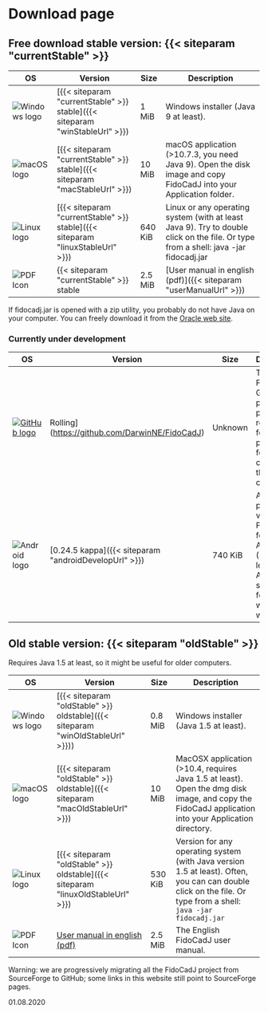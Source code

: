 # Download page

## Free download stable version: {{< siteparam "currentStable" >}}
|OS|Version|Size|Description|
|-|-|-|-|
|![Windows logo](/win_logo.png) | [{{< siteparam "currentStable" >}} stable]({{< siteparam "winStableUrl" >}}) | 1 MiB | Windows installer (Java 9 at least). |
| ![macOS logo](/macosx_logo.png) | [{{< siteparam "currentStable" >}} stable]({{< siteparam "macStableUrl" >}}) | 10 MiB | macOS application (>10.7.3, you need Java 9). Open the disk image and copy FidoCadJ into your Application folder. |
| ![Linux logo](/linux_logo.png) | [{{< siteparam "currentStable" >}} stable]({{< siteparam "linuxStableUrl" >}}) | 640 KiB | Linux or any operating system (with at least Java 9). Try to double click on the file. Or type from a shell: java -jar fidocadj.jar |
|![PDF Icon](/pdf-icon.png) |{{< siteparam "currentStable" >}} stable|2.5 MiB|[User manual in english (pdf)]({{< siteparam "userManualUrl" >}}) | The English FidoCadJ user manual. |

If fidocadj.jar is opened with a zip utility, you probably do not have Java on your computer. You can freely download it from the [Oracle web site](http://www.java.com/it/download/index.jsp).


### Currently under development

|OS|Version|Size|Description|
|-|-|-|-|
| [![GitHub logo](/GitHub-Mark-64px.png)](https://github.com/DarwinNE/FidoCadJ)|Rolling](https://github.com/DarwinNE/FidoCadJ)|Unknown| The FidoCadJ GitHub project: post a bug report, ask for a particular feature, checkout the source code... |
| ![Android logo](/Android_Robot_100.png) | [0.24.5 kappa]({{< siteparam "androidDevelopUrl" >}}) | 740 KiB | A preliminary version of FidoCadJ for Android™ (4.0 at least). Almost stable, any feedback will be welcomed. |

## Old stable version: {{< siteparam "oldStable" >}}
Requires Java 1.5 at least, so it might be useful for older computers.

|OS|Version|Size|Description|
|-|-|-|-|
| ![Windows logo](/win_logo.png) | [{{< siteparam "oldStable" >}} oldstable]({{< siteparam "winOldStableUrl" >}})) | 0.8 MiB | Windows installer (Java 1.5 at least). |
| ![macOS logo](/macosx_logo.png) | [{{< siteparam "oldStable" >}} oldstable]({{< siteparam "macOldStableUrl" >}}) | 10 MiB | MacOSX application (>10.4, requires Java 1.5 at least). Open the dmg disk image, and copy the FidoCadJ application into your Application directory. |
| ![Linux logo](/linux_logo.png) | [{{< siteparam "oldStable" >}} oldstable]({{< siteparam "linuxOldStableUrl" >}}) | 530 KiB | Version for any operating system (with Java version 1.5 at least). Often, you can can double click on the file. Or type from a shell: `java -jar fidocadj.jar` |
| ![PDF Icon](/pdf-icon.png)| [User manual in english (pdf)](http://sourceforge.net/projects/fidocadj/files/versions/0.24.3/manuals/fidocadj_manual_en.pdf/download) | 2.5 MiB | The English FidoCadJ user manual. |

Warning: we are progressively migrating all the FidoCadJ project from SourceForge to GitHub; some links in this website still point to SourceForge pages.

01.08.2020
